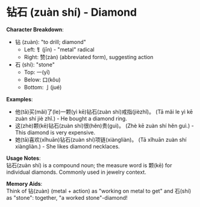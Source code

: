 # **钻石 (zuàn shí) - Diamond**

**Character Breakdown**:  
- 钻 (zuàn): "to drill; diamond"
  - Left: 钅(jīn) - "metal" radical
  - Right: 赞(zàn) (abbreviated form), suggesting action  
- 石 (shí): "stone"
  - Top: 一(yī)
  - Below: 口(kǒu)
  - Bottom: 亅(jué)

**Examples**:  
- 他(tā)买(mǎi)了(le)一颗(yì kē)钻石(zuàn shí)戒指(jièzhǐ)。 (Tā mǎi le yì kē zuàn shí jiè zhǐ.) - He bought a diamond ring.  
- 这(zhè)颗(kē)钻石(zuàn shí)很(hěn)贵(guì)。 (Zhè kē zuàn shí hěn guì.) - This diamond is very expensive.  
- 她(tā)喜欢(xǐhuān)钻石(zuàn shí)项链(xiàngliàn)。 (Tā xǐhuān zuàn shí xiàngliàn.) - She likes diamond necklaces.

**Usage Notes**:  
钻石(zuàn shí) is a compound noun; the measure word is 颗(kē) for individual diamonds. Commonly used in jewelry context.

**Memory Aids**:  
Think of 钻(zuàn) (metal + action) as "working on metal to get" and 石(shí) as "stone": together, "a worked stone"-diamond!